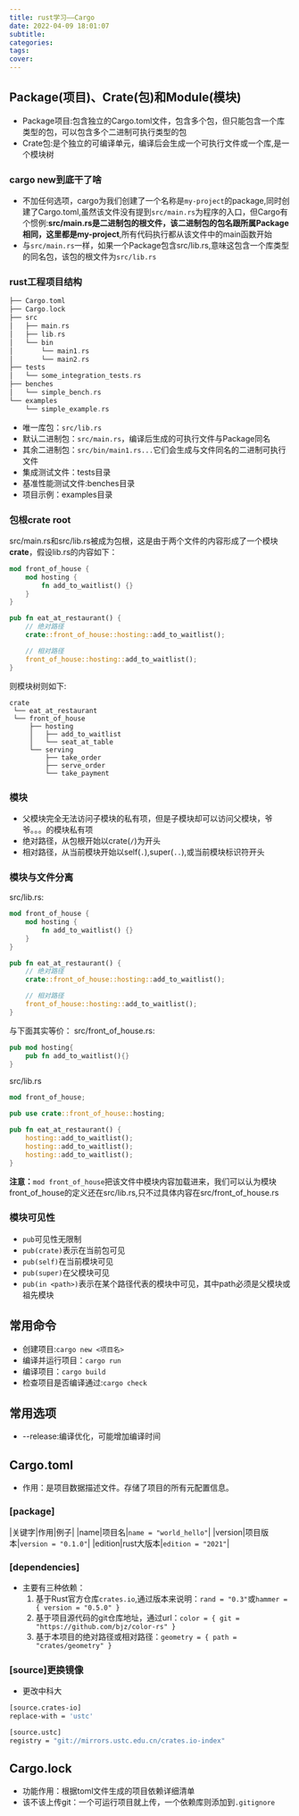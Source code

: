 ```yaml
---
title: rust学习——Cargo
date: 2022-04-09 18:01:07
subtitle:
categories:
tags:
cover:
---
```

## Package(项目)、Crate(包)和Module(模块)
- Package项目:包含独立的Cargo.toml文件，包含多个包，但只能包含一个库类型的包，可以包含多个二进制可执行类型的包
- Crate包:是个独立的可编译单元，编译后会生成一个可执行文件或一个库,是一个模块树
### cargo new到底干了啥
- 不加任何选项，cargo为我们创建了一个名称是`my-project`的package,同时创建了Cargo.toml,虽然该文件没有提到`src/main.rs`为程序的入口，但Cargo有个惯例:**src/main.rs是二进制包的根文件，该二进制包的包名跟所属Package相同，这里都是my-project**,所有代码执行都从该文件中的main函数开始
- 与`src/main.rs`一样，如果一个Package包含src/lib.rs,意味这包含一个库类型的同名包，该包的根文件为`src/lib.rs`
### rust工程项目结构
```rust
├── Cargo.toml
├── Cargo.lock
├── src
│   ├── main.rs
│   ├── lib.rs
│   └── bin
│       └── main1.rs
│       └── main2.rs
├── tests
│   └── some_integration_tests.rs
├── benches
│   └── simple_bench.rs
└── examples
    └── simple_example.rs
```
- 唯一库包：`src/lib.rs`
- 默认二进制包：`src/main.rs`，编译后生成的可执行文件与Package同名
- 其余二进制包：`src/bin/main1.rs...`它们会生成与文件同名的二进制可执行文件
- 集成测试文件：tests目录
- 基准性能测试文件:benches目录
- 项目示例：examples目录
### 包根crate root
src/main.rs和src/lib.rs被成为包根，这是由于两个文件的内容形成了一个模块**crate**，假设lib.rs的内容如下：
```rust
mod front_of_house {
    mod hosting {
        fn add_to_waitlist() {}
    }
}

pub fn eat_at_restaurant() {
    // 绝对路径
    crate::front_of_house::hosting::add_to_waitlist();

    // 相对路径
    front_of_house::hosting::add_to_waitlist();
}
```
则模块树则如下:
```shell
crate
 └── eat_at_restaurant
 └── front_of_house
     ├── hosting
     │   ├── add_to_waitlist
     │   └── seat_at_table
     └── serving
         ├── take_order
         ├── serve_order
         └── take_payment
```
### 模块
- 父模块完全无法访问子模块的私有项，但是子模块却可以访问父模块，爷爷。。。的模块私有项
- 绝对路径，从包根开始以crate(`/`)为开头
- 相对路径，从当前模块开始以self(`.`),super(`..`),或当前模块标识符开头
### 模块与文件分离
src/lib.rs:
```rust
mod front_of_house {
    mod hosting {
        fn add_to_waitlist() {}
    }
}

pub fn eat_at_restaurant() {
    // 绝对路径
    crate::front_of_house::hosting::add_to_waitlist();

    // 相对路径
    front_of_house::hosting::add_to_waitlist();
}
```
与下面其实等价：
src/front_of_house.rs:
```rust
pub mod hosting{
	pub fn add_to_waitlist(){}
}
```
src/lib.rs
```rust
mod front_of_house;

pub use crate::front_of_house::hosting;

pub fn eat_at_restaurant() {
    hosting::add_to_waitlist();
    hosting::add_to_waitlist();
    hosting::add_to_waitlist();
}
```
**注意：**`mod front_of_house`把该文件中模块内容加载进来，我们可以认为模块front_of_house的定义还在src/lib.rs,只不过具体内容在src/front_of_house.rs
### 模块可见性
- `pub`可见性无限制
- `pub(crate)`表示在当前包可见
- `pub(self)`在当前模块可见
- `pub(super)`在父模块可见
- `pub(in <path>)`表示在某个路径代表的模块中可见，其中path必须是父模块或祖先模块
## 常用命令
- 创建项目:`cargo new <项目名>`
- 编译并运行项目：`cargo run`
- 编译项目：`cargo build`
- 检查项目是否编译通过:`cargo check`
## 常用选项
- --release:编译优化，可能增加编译时间
## Cargo.toml
- 作用：是项目数据描述文件。存储了项目的所有元配置信息。
### [package]
|关键字|作用|例子|
|name|项目名|`name = "world_hello"`|
|version|项目版本|`version = "0.1.0"`|
|edition|rust大版本|`edition = "2021"`|
### [dependencies]
- 主要有三种依赖：
  1) 基于Rust官方仓库`crates.io`,通过版本来说明：`rand = "0.3"`或`hammer = { version = "0.5.0" }`
  2) 基于项目源代码的git仓库地址，通过url：`color = { git = "https://github.com/bjz/color-rs" }`
  3) 基于本项目的绝对路径或相对路径：`geometry = { path = "crates/geometry" }`
### [source]更换镜像
- 更改中科大
```bash
[source.crates-io]
replace-with = 'ustc'

[source.ustc]
registry = "git://mirrors.ustc.edu.cn/crates.io-index"
```
## Cargo.lock
- 功能作用：根据toml文件生成的项目依赖详细清单
- 该不该上传git：一个可运行项目就上传，一个依赖库则添加到`.gitignore`

